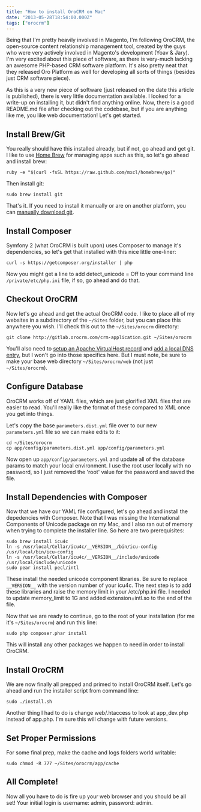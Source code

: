 ```yaml
---
title: "How to install OroCRM on Mac"
date: "2013-05-28T18:54:00.000Z"
tags: ["orocrm"]
---
```


Being that I'm pretty heavily involved in Magento, I'm following OroCRM, the open-source content relationship management tool, created by the guys who were very actively involved in Magento's development (Yoav & Jary). I'm very excited about this piece of software, as there is very-much lacking an awesome PHP-based CRM software platform. It's also pretty neat that they released Oro Platform as well for developing all sorts of things (besides just CRM software piece).

As this is a very new piece of software (just released on the date this article is published), there is very little documentation available. I looked for a write-up on installing it, but didn't find anything online. Now, there is a good README.md file after checking out the codebase, but if you are anything like me, you like web documentation! Let's get started.

## Install Brew/Git

You really should have this installed already, but if not, go ahead and get git. I like to use <a href="http://mxcl.github.io/homebrew/" target="_blank">Home Brew</a> for managing apps such as this, so let's go ahead and install brew:

```plain
ruby -e "$(curl -fsSL https://raw.github.com/mxcl/homebrew/go)"
```

Then install git:

```plain
sudo brew install git
```

That's it. If you need to install it manually or are on another platform, you can <a href="http://git-scm.com/downloads" target="_blank">manually download git</a>.

## Install Composer

Symfony 2 (what OroCRM is built upon) uses Composer to manage it's dependencies, so let's get that installed with this nice little one-liner:

```plain
curl -s https://getcomposer.org/installer | php
```

Now you might get a line to add detect_unicode = Off to your command line `/private/etc/php.ini` file, if so, go ahead and do that.

## Checkout OroCRM

Now let's go ahead and get the actual OroCRM code. I like to place all of my websites in a subdirectory of the `~/Sites` folder, but you can place this anywhere you wish. I'll check this out to the `~/Sites/orocrm` directory:

```plain
git clone http://gitlab.orocrm.com/crm-application.git ~/Sites/orocrm
```

You'll also need to <a href="http://httpd.apache.org/docs/2.4/vhosts/examples.html" target="_blank">setup an Apache VirtualHost record</a> and <a href="http://osxdaily.com/2012/08/07/edit-hosts-file-mac-os-x/" target="_blank">add a local DNS entry</a>, but I won't go into those specifics here. But I must note, be sure to make your base web directory `~/Sites/orocrm/web` (not just `~/Sites/orocrm`).

## Configure Database

OroCRM works off of YAML files, which are just glorified XML files that are easier to read. You'll really like the format of these compared to XML once you get into things.

Let's copy the base `parameters.dist.yml` file over to our new `parameters.yml` file so we can make edits to it:

```plain
cd ~/Sites/orocrm
cp app/config/parameters.dist.yml app/config/parameters.yml
```

Now open up `app/config/parameters.yml` and update all of the database params to match your local environment. I use the root user locally with no password, so I just removed the 'root' value for the password and saved the file.

## Install Dependencies with Composer

Now that we have our YAML file configured, let's go ahead and install the depedencies with Composer. Note that I was missing the International Components of Unicode package on my Mac, and I also ran out of memory when trying to complete the installer line. So here are two prerequisites:

```plain
sudo brew install icu4c
ln -s /usr/local/Cellar/icu4c/__VERSION__/bin/icu-config /usr/local/bin/icu-config
ln -s /usr/local/Cellar/icu4c/__VERSION__/include/unicode /usr/local/include/unicode
sudo pear install pecl/intl
```

These install the needed unicode component libraries. Be sure to replace `__VERSION__` with the version number of your icu4c. The next step is to add these libraries and raise the memory limit in your /etc/php.ini file. I needed to update memory_limit to 1G and added extension=intl.so to the end of the file.

Now that we are ready to continue, go to the root of your installation (for me it's `~/Sites/orocrm`) and run this line:

```plain
sudo php composer.phar install
```

This will install any other packages we happen to need in order to install OroCRM.

## Install OroCRM

We are now finally all prepped and primed to install OroCRM itself. Let's go ahead and run the installer script from command line:

```plain
sudo ./install.sh
```

Another thing I had to do is change web/.htaccess to look at app_dev.php instead of app.php. I'm sure this will change with future versions.

## Set Proper Permissions

For some final prep, make the cache and logs folders world writable:

```plain
sudo chmod -R 777 ~/Sites/orocrm/app/cache
```

## All Complete!

Now all you have to do is fire up your web browser and you should be all set! Your initial login is username: admin, password: admin.
